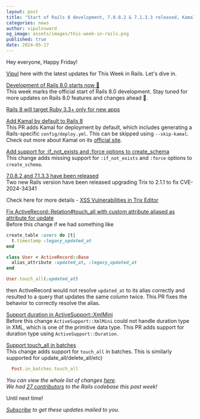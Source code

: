 ```yaml
---
layout: post
title: "Start of Rails 8 development, 7.0.8.2 & 7.1.3.3 released, Kamal by default, and lots more!"
categories: news
author: vipulnsward
og_image: assets/images/this-week-in-rails.png
published: true
date: 2024-05-17
---
```


Hey everyone, Happy Friday!

[Vipul](https://www.saeloun.com/team/vipul) here with the latest updates for This Week in Rails. Let's dive in.


[Development of Rails 8.0 starts now 🎉](https://github.com/rails/rails/commit/37fd0e7fe4990c4e5db10813bae3bba10c8be479)  
This week marks the official start of Rails 8.0 development. Stay tuned for more updates on Rails 8.0 features and changes ahead 🎉.

[Rails 8 will target Ruby 3.3+ only for new apps](https://github.com/rails/rails/commit/dc96d29d2bd64948c444c76e5aabc641da6f7aa0)  

[Add Kamal by default to Rails 8 ](https://github.com/rails/rails/pull/51798)  
This PR adds Kamal for deployment by default, which includes generating a Rails-specific `config/deploy.yml`.
This can be skipped using  `--skip-kamal`. Check out more about Kamal on its [official site](https://kamal-deploy.org/). 

[Add support for :if_not_exists and :force options to create_schema](https://github.com/rails/rails/pull/51790)  
This change adds missing support for `:if_not_exists` and `:force` options to `create_schema`.

[7.0.8.2 and 7.1.3.3 have been released](https://github.com/rails/rails/commit/f3f2773c52c5a2948a287fec4104b1ad01630a5d)       
Two new Rails version have been released upgrading Trix to 2.1.1 to fix CVE-2024-34341

Check here for more details - [XSS Vulnerabilities in Trix Editor](https://github.com/basecamp/trix/security/advisories/GHSA-qjqp-xr96-cj99)

[Fix ActiveRecord::Relation#touch_all with custom attribute aliased as attribute for update ](https://github.com/rails/rails/pull/51787)  
Before this change if we had something like

```ruby
create_table :users do |t|
  t.timestamp :legacy_updated_at
end

class User < ActiveRecord::Base
  alias_attribute :updated_at, :legacy_updated_at
end

User.touch_all(:updated_at)
```

then ActiveRecord would not resolve `updated_at` to its alias correctly and resulted to a query that updates the same column twice.
This PR fixes the behavior to correctly resolve the alias.

[Support duration in ActiveSupport::XmlMini ](https://github.com/rails/rails/pull/51651)  
Before this change `ActiveSupport::XmlMini` could not handle duration type in XML, which is one of the primitive data type. This PR adds support for duration type using `ActiveSupport::Duration`.    

[Support touch_all in batches](https://github.com/rails/rails/pull/51785)  
This change adds support for `touch_all` in batches.  This is similarly supported for update_all/delete_all/etc)

```ruby
  Post.in_batches.touch_all
```

_You can view the whole list of changes [here](https://github.com/rails/rails/compare/@%7B2024-05-11%7D...main@%7B2024-05-17%7D)._  
_We had [27 contributors](https://contributors.rubyonrails.org/contributors/in-time-window/20240511-20240517) to the Rails codebase this past week!_

Until next time!

_[Subscribe](https://world.hey.com/this.week.in.rails) to get these updates mailed to you._
